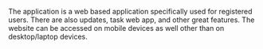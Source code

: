 The application is a web based application specifically used for registered users. There are also updates, task web app, and other great features. The website can be accessed on mobile devices as well other than on desktop/laptop devices.

